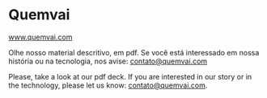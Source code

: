 # Quemvai
www.quemvai.com

Olhe nosso material descritivo, em pdf.
Se você está interessado em nossa história ou na tecnologia, nos avise: contato@quemvai.com

Please, take a look at our pdf deck.
If you are interested in our story or in the technology, please let us know: contato@quemvai.com.
